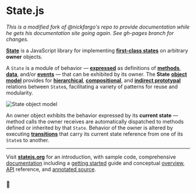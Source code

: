 # State.js
*This is a modified fork of @nickfargo's repo to provide documentation while he gets his documentation site going again. See gh-pages branch for changes.*

**[State][0]** is a JavaScript library for implementing **[first-class states][1]** on arbitrary **owner** objects.

A `State` is a module of behavior — **[expressed][2]** as definitions of **[methods][3]**, **[data][4]**, and/or **[events][5]** — that can be exhibited by its owner. The **State** **[object model][6]** provides for **[hierarchical][7]**, **[compositional][8]**, and **[indirect prototypal][9]** relations between `State`s, facilitating a variety of patterns for reuse and modularity.

![State object model](http://rachelslurs.github.io/state/img/model-4-75pct.png)

An owner object exhibits the behavior expressed by its **current state** — method calls the owner receives are automatically dispatched to methods defined or inherited by that `State`. Behavior of the owner is altered by executing **[transitions][10]** that carry its current state reference from one of its `State`s to another.

* * *

Visit **[statejs.org][]** for an introduction, with sample code, comprehensive [documentation][] including a [getting started][] guide and conceptual [overview][], [API][] reference, and [annotated source][].

### &#x1f44b;




[0]: http://rachelslurs.github.io/state/
[1]: http://rachelslurs.github.io/state/docs/#concepts--states
[2]: http://rachelslurs.github.io/state/docs/#concepts--expressions
[3]: http://rachelslurs.github.io/state/docs/#concepts--methods
[4]: http://rachelslurs.github.io/state/docs/#concepts--data
[5]: http://rachelslurs.github.io/state/docs/#concepts--events
[6]: http://rachelslurs.github.io/state/docs/#concepts--object-model
[7]: http://rachelslurs.github.io/state/docs/#concepts--object-model--superstates-and-substates
[8]: http://rachelslurs.github.io/state/docs/#concepts--object-model--parastates-and-composition
[9]: http://rachelslurs.github.io/state/docs/#concepts--object-model--protostates-and-epistates
[10]: http://rachelslurs.github.io/state/docs/#concepts--transitions

[statejs.org]:       http://rachelslurs.github.io/state/
[documentation]:     http://rachelslurs.github.io/state/docs/
[getting started]:   http://rachelslurs.github.io/state/docs/#getting-started
[overview]:          http://rachelslurs.github.io/state/docs/#overview
[API]:               http://rachelslurs.github.io/state/api/
[annotated source]:  http://rachelslurs.github.io/state/source/
